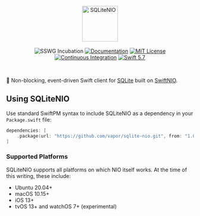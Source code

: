 <p align="center">
<picture>
  <source media="(prefers-color-scheme: dark)" srcset="https://user-images.githubusercontent.com/1130717/268050010-4fe2d383-61b0-4ae6-9fd4-d795492686f6.png">
  <source media="(prefers-color-scheme: light)" srcset="https://user-images.githubusercontent.com/1130717/268049911-75f4e82e-6ccb-4f81-874f-95a57eef2935.png">
  <img src="https://user-images.githubusercontent.com/1130717/268049911-75f4e82e-6ccb-4f81-874f-95a57eef2935.png" height="96" alt="SQLiteNIO">
</picture> 
<br>
<br>
<a name=""><img src="https://img.shields.io/badge/sswg-incubating-green.svg" alt="SSWG Incubation"></a>
<a href="https://api.vapor.codes/sqlitenio/documentation/sqlitenio/"><img src="https://img.shields.io/badge/read_the-docs-2196f3.svg" alt="Documentation"></a>
<a href="LICENSE"><img src="https://img.shields.io/badge/license-MIT-brightgreen.svg" alt="MIT License"></a>
<a href="https://github.com/vapor/sqlite-nio/actions/workflows/test.yml"><img src="https://github.com/vapor/sqlite-nio/actions/workflows/test.yml/badge.svg" alt="Continuous Integration"></a>
<a href="https://swift.org"><img src="https://img.shields.io/badge/swift-5.7-brightgreen.svg" alt="Swift 5.7"></a>
</p>
<br>

🐬 Non-blocking, event-driven Swift client for [SQLite](https://sqlite.org) built on [SwiftNIO](https://github.com/apple/swift-nio).

## Using SQLiteNIO

Use standard SwiftPM syntax to include SQLiteNIO as a dependency in your `Package.swift` file:

```swift
dependencies: [
    .package(url: "https://github.com/vapor/sqlite-nio.git", from: "1.0.0")
]
```

### Supported Platforms

SQLiteNIO supports all platforms on which NIO itself works. At the time of this writing, these include:

- Ubuntu 20.04+
- macOS 10.15+
- iOS 13+
- tvOS 13+ and watchOS 7+ (experimental)
